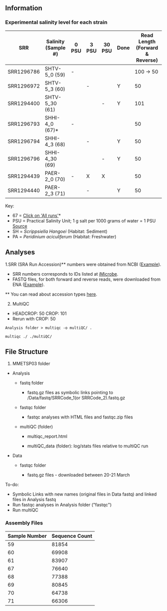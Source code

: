 ## Information


### Experimental salinity level for each strain

| SRR        | Salinity (Sample #)|  0 PSU | 3 PSU	| 30 PSU	| Done | Read Length (Forward & Reverse)|
|--------    | -------------------|-----   |---	   |---	    | ---  | -----|
| SRR1296786 |  SHTV-5_0 (59) 	     |   	-    |  	    |   	    |     |  100 -> 50 |
| SRR1296972 |  SHTV-5_3 (60) 	     |   	    |  - 	  |   	    | Y    |   50 |
| SRR1294400 | SHTV-5_30 (61)	       |   	    |   	  |  - 	 | Y       | 101  |
| SRR1296793 | SHHI-4_0 (67)*       |   -    |  	   |   	  |        |  50 |
| SRR1296794 | SHHI-4_3 (68)	       |   	    |  -	  |   	  | Y       |  50 |
| SRR1296796 | SHHI-4_30 (69)	       |    	   |  	   |   -	 | Y       |  50 |
| SRR1294439 | PAER-2_0 (70)       |    -    |   X   |   X   |         | 50 |
| SRR1294440 | PAER-2_3 (71)	       |   	    |  -	  |   	  | Y       |   50 |


Key:

+ 67 = [Click on 'All runs'](https://www.ncbi.nlm.nih.gov/sra/?term=SRR1294439)*
+ PSU = Practical Salinity Unit; 1 g salt per 1000 grams of water = 1 PSU [Source](https://podaac.jpl.nasa.gov/SeaSurfaceSalinity)
+ SH = *Scrippsiella Hangoei* (Habitat: Sediment)
+ PA = *Peridinium aciculiferum* (Habitat: Freshwater)

## Analyses

1.SRR (SRA Run Accession)** numbers were obtained from NCBI ([Example](https://www.ncbi.nlm.nih.gov/sra?LinkName=biosample_sra&from_uid=2740276)).
* SRR numbers corresponds to IDs listed at [iMicrobe](https://www.imicrobe.us/#/investigators/180).
* FASTQ files, for both forward and reverse reads, were downloaded from ENA ([Example](https://www.ebi.ac.uk/ena/data/view/SRR1294400)).

** You can read about accession types [here](https://www.ncbi.nlm.nih.gov/books/NBK56913/#search.what_do_the_different_sra_accessi).

2. MultiQC

* HEADCROP: 50 CROP: 101
* Rerun with CROP: 50
```
Analysis folder > multiqc -o multiQC/ .
```
```
multiqc ./ ./multiQC/
```

## File Structure

1. MMETSP03 folder

* Analysis

  * fastq folder
  
    * fastq.gz files as symbolic links pointing to /Data/fastq/SRRCode_1(or SRRCode_2).fastq.gz
  
  * fastqc folder
  
    * fastqc analyses with HTML files and fastqc.zip files
  
  * multiQC (folder)
  
    * multiqc_report.html
    
    * multiQC_data (folder): log/stats files relative to multiQC run

* Data

  * fastqc folder
  
    * fastq.gz files - downloaded between 20-21 March

To-do:

 - Symbolic Links with new names (original files in Data fastq) and linked files in Analysis fastq
 - Run fastqc analyses in Analysis folder ("fastqc")
 - Run multiQC
 
 ### Assembly Files
 
 
| Sample Number | Sequence Count|
|--------    | -----------------|
| 59 |  81854 	 |
| 60 |  69908 	 |
| 61 |  83907 	 |
| 67 |  76640 	 |
| 68 |  77388 	 |
| 69 |  80845 	 |
| 70 |  64738 	 |
| 71 |  66306 	 |
 
